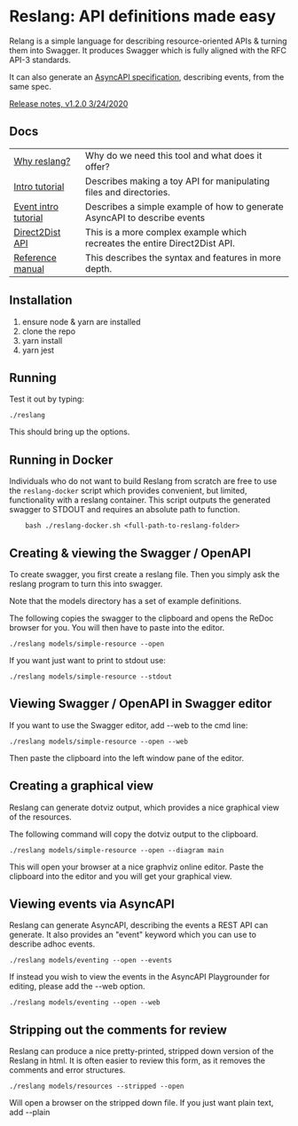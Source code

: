 # Reslang: API definitions made easy

Relang is a simple language for describing resource-oriented APIs & turning them into Swagger. It produces Swagger which is fully aligned with the RFC API-3 standards.

It can also generate an [AsyncAPI specification](https://www.asyncapi.com/), describing events, from the same spec.

[Release notes, v1.2.0 3/24/2020](./docs/releases.md)

## Docs

|                                                      |                                                                            |
| ---------------------------------------------------- | -------------------------------------------------------------------------- |
| [Why reslang?](./docs/why.md)                        | Why do we need this tool and what does it offer?                           |
| [Intro tutorial](./docs/intro.md)                    | Describes making a toy API for manipulating files and directories.         |
| [Event intro tutorial](./docs/intro-events.md)       | Describes a simple example of how to generate AsyncAPI to describe events  |
| [Direct2Dist API](./docs.direct2dist-explanation.md) | This is a more complex example which recreates the entire Direct2Dist API. |
| [Reference manual](./docs/reference.md)              | This describes the syntax and features in more depth.                      |

## Installation

1. ensure node & yarn are installed
2. clone the repo
3. yarn install
4. yarn jest

## Running

Test it out by typing:

    ./reslang

This should bring up the options.

## Running in Docker

Individuals who do not want to build Reslang from scratch are free to use the `reslang-docker` script which provides convenient, but limited, functionality with a reslang container.
This script outputs the generated swagger to STDOUT and requires an absolute path to function.

```
    bash ./reslang-docker.sh <full-path-to-reslang-folder>
```

## Creating & viewing the Swagger / OpenAPI

To create swagger, you first create a reslang file. Then you simply ask the reslang program to turn this into swagger.

Note that the models directory has a set of example definitions.

The following copies the swagger to the clipboard and opens the ReDoc browser for you. You will then have to paste into the editor.

    ./reslang models/simple-resource --open

If you want just want to print to stdout use:

    ./reslang models/simple-resource --stdout

## Viewing Swagger / OpenAPI in Swagger editor

If you want to use the Swagger editor, add --web to the cmd line:

    ./reslang models/simple-resource --open --web

Then paste the clipboard into the left window pane of the editor.

## Creating a graphical view

Reslang can generate dotviz output, which provides a nice graphical view of the resources.

The following command will copy the dotviz output to the clipboard.

    ./reslang models/simple-resource --open --diagram main

This will open your browser at a nice graphviz online editor. Paste the clipboard into the editor and you will get your graphical view.

## Viewing events via AsyncAPI

Reslang can generate AsyncAPI, describing the events a REST API can generate. It also provides an "event" keyword which you can use to describe adhoc events.

    ./reslang models/eventing --open --events

If instead you wish to view the events in the AsyncAPI Playgrounder for editing, please add the --web option.

    ./reslang models/eventing --open --web

## Stripping out the comments for review

Reslang can produce a nice pretty-printed, stripped down version of the Reslang in html. It is often easier to review this form, as it removes the comments and error structures.

    ./reslang models/resources --stripped --open

Will open a browser on the stripped down file. If you just want plain text, add --plain
